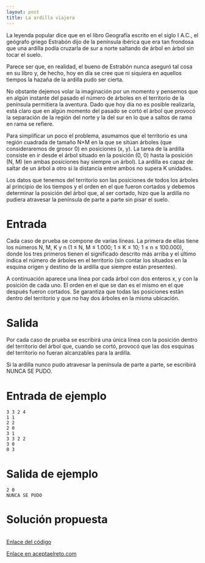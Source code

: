 ```yaml
---
layout: post
title: La ardilla viajera
---
```


La leyenda popular dice que en el libro Geografía escrito en el siglo I A.C., el geógrafo griego Estrabón dijo de la península ibérica que era tan frondosa que una ardilla podía cruzarla de sur a norte saltando de árbol en árbol sin tocar el suelo.

Parece ser que, en realidad, el bueno de Estrabón nunca aseguró tal cosa en su libro y, de hecho, hoy en día se cree que ni siquiera en aquellos tiempos la hazaña de la ardilla pudo ser cierta.

No obstante dejemos volar la imaginación por un momento y pensemos que en algún instante del pasado el número de árboles en el territorio de la península permitiera la aventura. Dado que hoy día no es posible realizarla, está claro que en algún momento del pasado se cortó el árbol que provocó la separación de la región del norte y la del sur en lo que a saltos de rama en rama se refiere.

Para simplificar un poco el problema, asumamos que el territorio es una región cuadrada de tamaño N×M en la que se sitúan árboles (que consideraremos de grosor 0) en posiciones (x, y). La tarea de la ardilla consiste en ir desde el árbol situado en la posición (0, 0) hasta la posición (N, M) (en ambas posiciones hay siempre un árbol). La ardilla es capaz de saltar de un árbol a otro si la distancia entre ambos no supera K unidades.

Los datos que tenemos del territorio son las posiciones de todos los árboles al principio de los tiempos y el orden en el que fueron cortados y debemos determinar la posición del árbol que, al ser cortado, hizo que la ardilla no pudiera atravesar la península de parte a parte sin pisar el suelo.

# Entrada

Cada caso de prueba se compone de varias líneas. La primera de ellas tiene los números N, M, K y n (1 ≤ N, M ≤ 1.000; 1 ≤ K ≤ 10; 1 ≤ n ≤ 100.000), donde los tres primeros tienen el significado descrito más arriba y el último indica el número de árboles en el territorio (sin contar los situados en la esquina origen y destino de la ardilla que siempre están presentes).

A continuación aparece una línea por cada árbol con dos enteros x, y con la posición de cada uno. El orden en el que se dan es el mismo en el que después fueron cortados. Se garantiza que todas las posiciones están dentro del territorio y que no hay dos árboles en la misma ubicación.

# Salida

Por cada caso de prueba se escribirá una única línea con la posición dentro del territorio del árbol que, cuando se cortó, provocó que las dos esquinas del territorio no fueran alcanzables para la ardilla.

Si la ardilla nunco pudo atravesar la península de parte a parte, se escribirá NUNCA SE PUDO.

# Entrada de ejemplo

```
3 3 2 4
1 1
2 2
2 0
3 1
3 3 2 2
3 0
0 3
```

# Salida de ejemplo

```
2 0
NUNCA SE PUDO
```
# Solución propuesta

``` python


```

[Enlace del código](https://github.com/israelem/aceptaelreto/blob/master/codes/2017-11-20-ardilla.py)

[Enlace en aceptaelreto.com](https://www.aceptaelreto.com/problem/statement.php?id=326)
